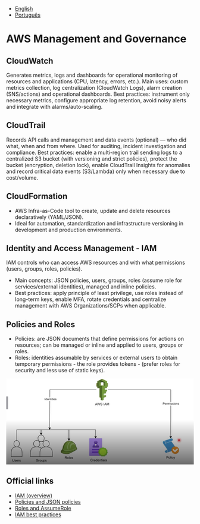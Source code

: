 - [English](module08.md)
- [Português](module08.pt.md)

# AWS Management and Governance

## CloudWatch 

Generates metrics, logs and dashboards for operational monitoring of resources and applications (CPU, latency, errors, etc.).
Main uses: custom metrics collection, log centralization (CloudWatch Logs), alarm creation (SNS/actions) and operational dashboards.
Best practices: instrument only necessary metrics, configure appropriate log retention, avoid noisy alerts and integrate with alarms/auto-scaling.

## CloudTrail

Records API calls and management and data events (optional) — who did what, when and from where. Used for auditing, incident investigation and compliance.
Best practices: enable a multi-region trail sending logs to a centralized S3 bucket (with versioning and strict policies), protect the bucket (encryption, deletion lock), enable CloudTrail Insights for anomalies and record critical data events (S3/Lambda) only when necessary due to cost/volume.

## CloudFormation

- AWS Infra-as-Code tool to create, update and delete resources declaratively (YAML/JSON).
- Ideal for automation, standardization and infrastructure versioning in development and production environments.

## Identity and Access Management - IAM

IAM controls who can access AWS resources and with what permissions (users, groups, roles, policies).

- Main concepts: JSON policies, users, groups, roles (assume role for services/external identities), managed and inline policies.
- Best practices: apply principle of least privilege, use roles instead of long-term keys, enable MFA, rotate credentials and centralize management with AWS Organizations/SCPs when applicable.

## Policies and Roles

- Policies: are JSON documents that define permissions for actions on resources; can be managed or inline and applied to users, groups or roles.
- Roles: identities assumable by services or external users to obtain temporary permissions - the role provides tokens - (prefer roles for security and less use of static keys).


![alt text](./images/policiesandRoles.png)


## Official links

- [IAM (overview)](https://docs.aws.amazon.com/iam/)
- [Policies and JSON policies](https://docs.aws.amazon.com/IAM/latest/UserGuide/access_policies.html)
- [Roles and AssumeRole](https://docs.aws.amazon.com/IAM/latest/UserGuide/id_roles.html)
- [IAM best practices](https://docs.aws.amazon.com/IAM/latest/UserGuide/best-practices.html)



